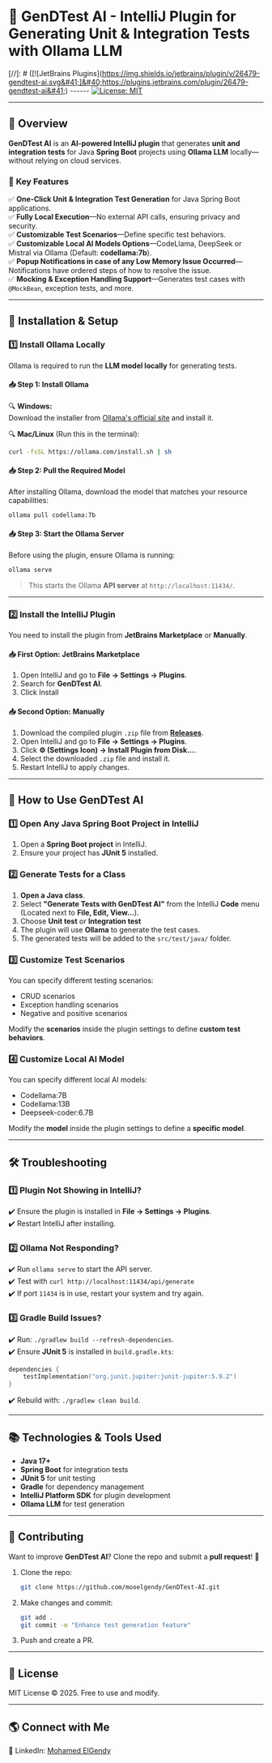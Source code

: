 # 🧪 GenDTest AI - IntelliJ Plugin for Generating Unit & Integration Tests with Ollama LLM

[//]: # ([![JetBrains Plugins]&#40;https://img.shields.io/jetbrains/plugin/v/26479-gendtest-ai.svg&#41;]&#40;https://plugins.jetbrains.com/plugin/26479-gendtest-ai&#41;) ------ [![License: MIT](https://img.shields.io/badge/License-MIT-yellow.svg)](https://opensource.org/licenses/MIT)

---

## 📌 Overview

**GenDTest AI** is an **AI-powered IntelliJ plugin** that generates **unit and integration tests** for Java **Spring Boot** projects using **Ollama LLM** locally—without relying on cloud services.

### 🚀 **Key Features**

✅ **One-Click Unit & Integration Test Generation** for Java Spring Boot applications.\
✅ **Fully Local Execution**—No external API calls, ensuring privacy and security.\
✅ **Customizable Test Scenarios**—Define specific test behaviors.\
✅ **Customizable Local AI Models Options**—CodeLlama, DeepSeek or Mistral via Ollama (Default: **codellama:7b**).\
✅ **Popup Notifications in case of any Low Memory Issue Occurred**—Notifications have ordered steps of how to resolve the issue.\
✅ **Mocking & Exception Handling Support**—Generates test cases with `@MockBean`, exception tests, and more.

---

## 🔧 Installation & Setup

### **1️⃣ Install Ollama Locally**

Ollama is required to run the **LLM model locally** for generating tests.

#### **📥 Step 1: Install Ollama**

🔍 **Windows:**\
Download the installer from [Ollama's official site](https://ollama.com/download) and install it.

🔍 **Mac/Linux** (Run this in the terminal):

```sh
curl -fsSL https://ollama.com/install.sh | sh
```

#### **📥 Step 2: Pull the Required Model**

After installing Ollama, download the model that matches your resource capabilities:

```sh
ollama pull codellama:7b
```

#### **📥 Step 3: Start the Ollama Server**

Before using the plugin, ensure Ollama is running:

```sh
ollama serve
```

> This starts the Ollama **API server** at `http://localhost:11434/`.

---

### **2️⃣ Install the IntelliJ Plugin**

You need to install the plugin from **JetBrains Marketplace** or **Manually**.


#### **📥 First Option: JetBrains Marketplace**

1. Open IntelliJ and go to **File → Settings → Plugins**.
2. Search for **GenDTest AI**.
3. Click Install

#### **📥 Second Option: Manually**

1. Download the compiled plugin `.zip` file from **[Releases](https://github.com/mooelgendy/GenDTest-AI/releases)**.
2. Open IntelliJ and go to **File → Settings → Plugins**.
3. Click **⚙️ (Settings Icon) → Install Plugin from Disk...**.
4. Select the downloaded `.zip` file and install it.
5. Restart IntelliJ to apply changes.

---

## 🚀 How to Use GenDTest AI

### **1️⃣ Open Any Java Spring Boot Project in IntelliJ**

1. Open a **Spring Boot project** in IntelliJ.
2. Ensure your project has **JUnit 5** installed.

### **2️⃣ Generate Tests for a Class**

1. **Open a Java class**.
2. Select **"Generate Tests with GenDTest AI"** from the IntelliJ **Code** menu (Located next to **File, Edit, View...**).
3. Choose **Unit test** or **Integration test**
4. The plugin will use **Ollama** to generate the test cases.
5. The generated tests will be added to the `src/test/java/` folder.

### **3️⃣ Customize Test Scenarios**

You can specify different testing scenarios:

- CRUD scenarios
- Exception handling scenarios
- Negative and positive scenarios

Modify the **scenarios** inside the plugin settings to define **custom test behaviors**.

### **4️⃣ Customize Local AI Model**

You can specify different local AI models:

- Codellama:7B
- Codellama:13B
- Deepseek-coder:6.7B

Modify the **model** inside the plugin settings to define a **specific model**.

---

## 🛠 Troubleshooting

### **1️⃣ Plugin Not Showing in IntelliJ?**

✔️ Ensure the plugin is installed in **File → Settings → Plugins**.\
✔️ Restart IntelliJ after installing.

### **2️⃣ Ollama Not Responding?**

✔️ Run `ollama serve` to start the API server.\
✔️ Test with `curl http://localhost:11434/api/generate` \
✔️ If port `11434` is in use, restart your system and try again.

### **3️⃣ Gradle Build Issues?**

✔️ Run: `./gradlew build --refresh-dependencies`.\
✔️ Ensure **JUnit 5** is installed in `build.gradle.kts`:

```kotlin
dependencies {
    testImplementation("org.junit.jupiter:junit-jupiter:5.9.2")
}
```

✔️ Rebuild with: `./gradlew clean build`.

---

## 📚 Technologies & Tools Used

- **Java 17+**
- **Spring Boot** for integration tests
- **JUnit 5** for unit testing
- **Gradle** for dependency management
- **IntelliJ Platform SDK** for plugin development
- **Ollama LLM** for test generation

---

## 🤝 Contributing

Want to improve **GenDTest AI**? Clone the repo and submit a **pull request**! 🚀

1. Clone the repo:
   ```sh
   git clone https://github.com/mooelgendy/GenDTest-AI.git
   ```
2. Make changes and commit:
   ```sh
   git add .
   git commit -m "Enhance test generation feature"
   ```
3. Push and create a PR.

---

## 🌟 License

MIT License © 2025. Free to use and modify.

---

## 🌎 Connect with Me

🔗 LinkedIn: [Mohamed ElGendy](https://linkedin.com/in/mooelgendy)
